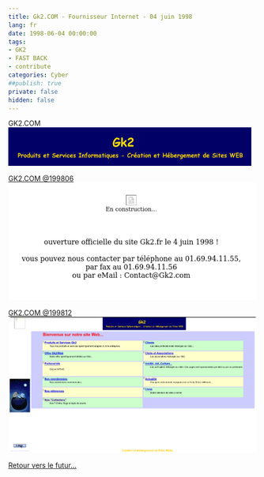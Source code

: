 ```yaml
---
title: Gk2.COM - Fournisseur Internet - 04 juin 1998
lang: fr
date: 1998-06-04 00:00:00
tags:
- GK2
- FAST BACK
- contribute
categories: Cyber
##publish: true
private: false
hidden: false
---
```


GK2.COM
<img src="/uploads/images/GK2.NET/Title.gif" width="492px" heigth="78px">
<!-- more -->

[GK2.COM @199806](https://web.archive.org/web/19980624073923/http://www.gk2.com/)
<img src="/uploads/images/GK2.NET/Screenshot 2022-03-16 at 16-51-16 En construction.png" width="569px" heigth="268px">

[GK2.COM @199812](https://web.archive.org/web/19981212025249/http://www.gk2.com:80/)
<img src="/uploads/images/GK2.NET/Screenshot 2022-03-16 at 16-52-01 Wayback Machine.png" width="720px" heigth="402px">

[Retour vers le futur...](https://numerilibre.fr/usage-professionnel-du-libre/)
